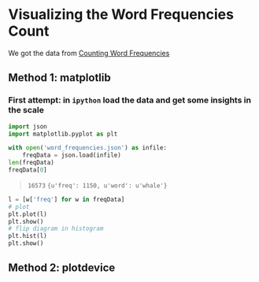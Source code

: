 # Visualizing the Word Frequencies Count

We got the data from [Counting Word Frequencies](../../../Advanced/count_word_frequency/README.md)

## Method 1: matplotlib

### First attempt: in `ipython` load the data and get some insights in the scale

```python
import json
import matplotlib.pyplot as plt

with open('word_frequencies.json') as infile:
    freqData = json.load(infile)
len(freqData)
freqData[0]
```

> `16573`
> `{u'freq': 1150, u'word': u'whale'}`

```python
l = [w['freq'] for w in freqData]
# plot
plt.plot(l)
plt.show()
# flip diagram in histogram
plt.hist(l)
plt.show()
```

## Method 2: plotdevice

